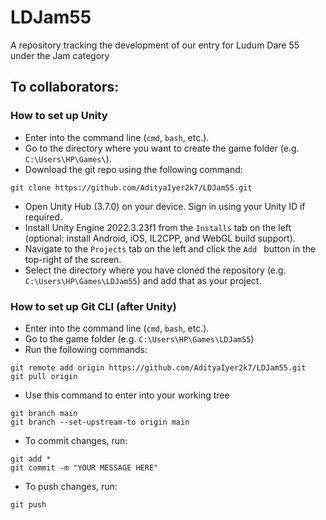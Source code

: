 # LDJam55
A repository tracking the development of our entry for Ludum Dare 55 under the Jam category

## To collaborators:
### How to set up Unity
- Enter into the command line (`cmd`, `bash`, etc.).
- Go to the directory where you want to create the game folder (e.g. `C:\Users\HP\Games\`).
- Download the git repo using the following command:

```
git clone https://github.com/AdityaIyer2k7/LDJam55.git
```

- Open Unity Hub (3.7.0) on your device. Sign in using your Unity ID if required.
- Install Unity Engine 2022.3.23f1 from the `Installs` tab on the left (optional: install Android, iOS, IL2CPP, and WebGL build support).
- Navigate to the `Projects` tab on the left and click the `Add ` button in the top-right of the screen.
- Select the directory where you have cloned the repository (e.g. `C:\Users\HP\Games\LDJam55`) and add that as your project.

### How to set up Git CLI (after Unity)
- Enter into the command line (`cmd`, `bash`, etc.).
- Go to the game folder (e.g. `C:\Users\HP\Games\LDJam55`)
- Run the following commands:

```
git remote add origin https://github.com/AdityaIyer2k7/LDJam55.git
git pull origin
```

- Use this command to enter into your working tree

```
git branch main
git branch --set-upstream-to origin main
```

- To commit changes, run:

```
git add *
git commit -m "YOUR MESSAGE HERE"
```

- To push changes, run:

```
git push
```
